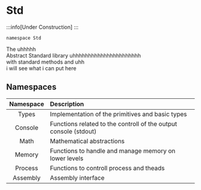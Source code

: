 # Std

:::info[Under Construction]
:::

```abs
namespace Std
```

The uhhhhh \
Abstract Standard library uhhhhhhhhhhhhhhhhhhhhhh \
with standard methods and uhh \
i will see what i can put here

## Namespaces
| Namespace | Description |
|:---------:|:------------|
| Types     | Implementation of the primitives and basic types |
| Console   | Functions related to the controll of the output console (stdout) |
| Math      | Mathematical abstractions |
| Memory    | Functions to handle and manage memory on lower levels |
| Process   | Functions to controll process and theads |
| Assembly  | Assembly interface |
